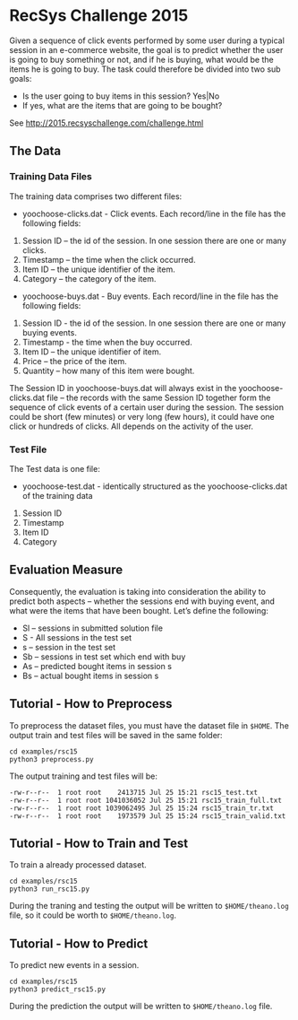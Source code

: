 # RecSys Challenge 2015
Given a sequence of click events performed by some user during a typical session in an e-commerce website, the goal is to predict whether the user is going to buy something or not, and if he is buying, what would be the items he is going to buy. The task could therefore be divided into two sub goals:

- Is the user going to buy items in this session? Yes|No
- If yes, what are the items that are going to be bought?

See http://2015.recsyschallenge.com/challenge.html

## The Data

### Training Data Files
The training data comprises two different files:

- yoochoose-clicks.dat - Click events. Each record/line in the file has the following fields:
 1. Session ID – the id of the session. In one session there are one or many clicks.
 2. Timestamp – the time when the click occurred.
 3. Item ID – the unique identifier of the item.
 4. Category – the category of the item.

- yoochoose-buys.dat - Buy events. Each record/line in the file has the following fields:
 1. Session ID - the id of the session. In one session there are one or many buying events.
 2. Timestamp - the time when the buy occurred.
 3. Item ID – the unique identifier of item.
 4. Price – the price of the item.
 5. Quantity – how many of this item were bought.

The Session ID in yoochoose-buys.dat will always exist in the yoochoose-clicks.dat file – the records with the same Session ID together form the sequence of click events of a certain user during the session. The session could be short (few minutes) or very long (few hours), it could have one click or hundreds of clicks. All depends on the activity of the user.

### Test File
The Test data is one file:

- yoochoose-test.dat - identically structured as the yoochoose-clicks.dat of the training data
 1. Session ID
 2. Timestamp
 3. Item ID
 4. Category

## Evaluation Measure
Consequently, the evaluation is taking into consideration the ability to predict both aspects – whether the sessions end with buying event, and what were the items that have been bought. Let’s define the following:

- Sl – sessions in submitted solution file
- S - All sessions in the test set
- s – session in the test set
- Sb – sessions in test set which end with buy
- As – predicted bought items in session s
- Bs – actual bought items in session s

## Tutorial - How to Preprocess
To preprocess the dataset files, you must have the dataset file in `$HOME`. The output train and test files will be saved in the same folder:

```
cd examples/rsc15
python3 preprocess.py
```

The output training and test files will be:

```
-rw-r--r--  1 root root    2413715 Jul 25 15:21 rsc15_test.txt
-rw-r--r--  1 root root 1041036052 Jul 25 15:21 rsc15_train_full.txt
-rw-r--r--  1 root root 1039062495 Jul 25 15:24 rsc15_train_tr.txt
-rw-r--r--  1 root root    1973579 Jul 25 15:24 rsc15_train_valid.txt
```

## Tutorial - How to Train and Test
To train a already processed dataset.

```
cd examples/rsc15
python3 run_rsc15.py
```

During the traning and testing the output will be written to `$HOME/theano.log` file, so it could be worth to `$HOME/theano.log`.


## Tutorial - How to Predict
To predict new events in a session.

```
cd examples/rsc15
python3 predict_rsc15.py
```

During the prediction the output will be written to `$HOME/theano.log` file.


